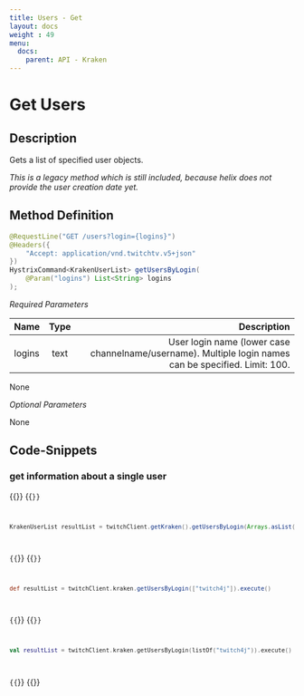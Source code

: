 ```yaml
---
title: Users - Get
layout: docs
weight : 49
menu: 
  docs:
    parent: API - Kraken
---
```


#  Get Users

## Description

Gets a list of specified user objects.

*This is a legacy method which is still included, because helix does not provide the user creation date yet.*

## Method Definition

```java
@RequestLine("GET /users?login={logins}")
@Headers({
	"Accept: application/vnd.twitchtv.v5+json"
})
HystrixCommand<KrakenUserList> getUsersByLogin(
	@Param("logins") List<String> logins	
);
```

*Required Parameters*

| Name          | Type      | Description  |
| ------------- |:---------:| -----------------:|
| logins | text | User login name (lower case channelname/username). Multiple login names can be specified. Limit: 100. |

None

*Optional Parameters*

None

## Code-Snippets

### get information about a single user

{{<codeblocks>}}
{{<code Java>}}
```java
KrakenUserList resultList = twitchClient.getKraken().getUsersByLogin(Arrays.asList("twitch4j")).execute();
```
{{</code>}}
{{<code Groovy>}}
```groovy
def resultList = twitchClient.kraken.getUsersByLogin(["twitch4j"]).execute()
```
{{</code>}}
{{<code Kotlin>}}
```kotlin
val resultList = twitchClient.kraken.getUsersByLogin(listOf("twitch4j")).execute()
```
{{</code>}}
{{</codeblocks>}}
